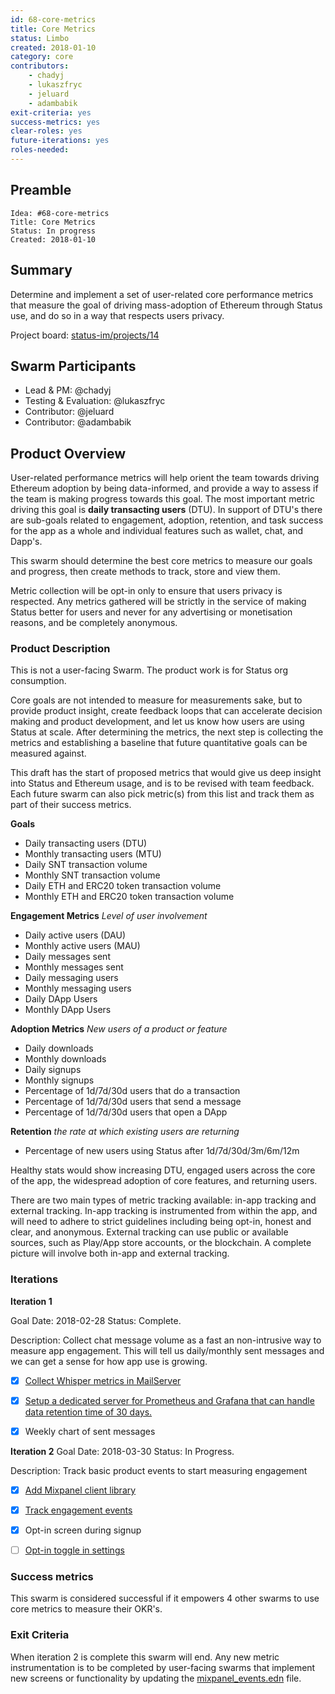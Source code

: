 ```yaml
---
id: 68-core-metrics
title: Core Metrics
status: Limbo
created: 2018-01-10
category: core
contributors:
    - chadyj
    - lukaszfryc
    - jeluard
    - adambabik
exit-criteria: yes
success-metrics: yes
clear-roles: yes
future-iterations: yes
roles-needed:
---
```


## Preamble

    Idea: #68-core-metrics
    Title: Core Metrics
    Status: In progress
    Created: 2018-01-10


## Summary

Determine and implement a set of user-related core performance metrics that measure the goal of driving mass-adoption of Ethereum through Status use, and do so in a way that respects users privacy.

Project board: [status-im/projects/14](https://github.com/orgs/status-im/projects/14)

## Swarm Participants

- Lead & PM: @chadyj
- Testing & Evaluation: @lukaszfryc
- Contributor: @jeluard 
- Contributor: @adambabik  

## Product Overview

User-related performance metrics will help orient the team towards driving Ethereum adoption by being data-informed, and provide a way to assess if the team is making progress towards this goal.  The most important metric driving this goal is **daily transacting users** (DTU). In support of DTU's there are sub-goals related to engagement, adoption, retention, and task success for the app as a whole and individual features such as wallet, chat, and Dapp's.  

This swarm should determine the best core metrics to measure our goals and progress, then create methods to track, store and view them. 

Metric collection will be opt-in only to ensure that users privacy is respected.  Any metrics gathered will be strictly in the service of making Status better for users and never for any advertising or monetisation reasons, and be completely anonymous.


### Product Description

This is not a user-facing Swarm. The product work is for Status org consumption.

Core goals are not intended to measure for measurements sake, but to provide product insight, create feedback loops that can accelerate decision making and product development, and let us know how users are using Status at scale. After determining the metrics, the next step is collecting the metrics and establishing a baseline that future quantitative goals can be measured against. 

This draft has the start of proposed metrics that would give us deep insight into Status and Ethereum usage, and is to be revised with team feedback. Each future swarm can also pick metric(s) from this list and track them as part of their success metrics.

**Goals**
- Daily transacting users (DTU)
- Monthly transacting users (MTU)
- Daily SNT transaction volume
- Monthly SNT transaction volume
- Daily ETH and ERC20 token transaction volume
- Monthly ETH and ERC20 token transaction volume

**Engagement Metrics**
_Level of user involvement_
* Daily active users (DAU)
* Monthly active users (MAU)
* Daily messages sent 
* Monthly messages sent 
* Daily messaging users 
* Monthly messaging users 
* Daily DApp Users 
* Monthly DApp Users 

**Adoption Metrics**
_New users of a product or feature_
* Daily downloads
* Monthly downloads
* Daily signups
* Monthly signups
* Percentage of 1d/7d/30d users that do a transaction
* Percentage of 1d/7d/30d users that send a message
* Percentage of 1d/7d/30d users that open a DApp

**Retention**
_the rate at which existing users are returning_
* Percentage of new users using Status after 1d/7d/30d/3m/6m/12m

Healthy stats would show increasing DTU, engaged users across the core of the app, the widespread adoption of core features, and returning users. 

There are two main types of metric tracking available: in-app tracking and external tracking.  In-app tracking is instrumented from within the app, and will need to adhere to strict guidelines including being opt-in, honest and clear, and anonymous. External tracking can use public or available sources, such as Play/App store accounts, or the blockchain.  A complete picture will involve both in-app and external tracking.



### Iterations

**Iteration 1**
<!-- Mandatory, completes the Idea in the fastest route possible, can be hacky, needed to feel progress. See https://imgur.com/a/HVlw3 -->
Goal Date: 2018-02-28
Status: Complete.

Description: Collect chat message volume as a fast an non-intrusive way to measure app engagement. This will tell us daily/monthly sent messages and we can get a sense for how app use is growing.  

* [x] [Collect Whisper metrics in MailServer](https://github.com/status-im/status-go/issues/536)
* [x] [Setup a dedicated server for Prometheus and Grafana that can handle data retention time of 30 days.](https://github.com/status-im/status-cluster/issues/36)
* [x] Weekly chart of sent messages



**Iteration 2**
Goal Date: 2018-03-30 
Status: In Progress.

Description: Track basic product events to start measuring engagement

* [x] [Add Mixpanel client library](https://github.com/status-im/status-react/issues/3537)
* [x] [Track engagement events](https://github.com/status-im/status-react/issues/3545)
* [x] Opt-in screen during signup
* [ ] [Opt-in toggle in settings](https://github.com/status-im/status-react/issues/3538)


### Success metrics

This swarm is considered successful if it empowers 4 other swarms to use core metrics to measure their OKR's.

### Exit Criteria

When iteration 2 is complete this swarm will end. Any new metric instrumentation is to be completed by user-facing swarms that implement new screens or functionality by updating the [mixpanel_events.edn](https://github.com/status-im/status-react/blob/develop/src/status_im/utils/mixpanel_events.edn) file.
